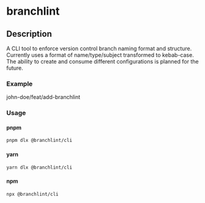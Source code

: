 # branchlint

## Description

A CLI tool to enforce version control branch naming format and structure. Currently uses a format of name/type/subject
transformed to kebab-case. The ability to create and consume different configurations is planned for the future.

### Example

john-doe/feat/add-branchlint

### Usage

#### pnpm

```bash
pnpm dlx @branchlint/cli
```

#### yarn

```bash
yarn dlx @branchlint/cli
```

#### npm

```bash
npx @branchlint/cli
```
